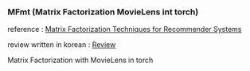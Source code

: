 ### MFmt (Matrix Factorization MovieLens int torch)

reference : [Matrix Factorization Techniques for Recommender Systems](https://datajobs.com/data-science-repo/Recommender-Systems-[Netflix].pdf)

review written in korean : [Review](https://changhyeonnam.github.io/2021/12/21/Matrix_Factorization.html)

Matrix Factorization with MovieLens in torch
